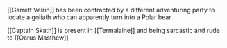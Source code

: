 [[Garrett Velrin]] has been contracted by a different adventuring party to locate a goliath who can apparently turn into a Polar bear

[[Captain Skath]] is present in [[Termalaine]] and being sarcastic and rude to [[Oarus Masthew]]



